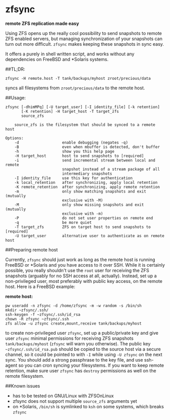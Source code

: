 # zfsync
**remote ZFS replication made easy**

Using ZFS opens up the really cool possibility to send snapshots to remote ZFS enabled servers, but managing synchronization of your snapshots can turn out more difficult. `zfsync` makes keeping these snapshots in sync easy.

It offers a purely in shell written script, and works without any dependencies on FreeBSD and \*Solaris systems.

##TL;DR:

`zfsync -H remote.host -T tank/backups/myhost zroot/precious/data`

syncs all filesystems from `zroot/precious/data` to the remote host.

##Usage:
```
zfsync [-dhimMPq] [-U target_user] [-I identity_file] [-k retention]
       [-K retention] -H target_host -T target_zfs
       source_zfs

    source_zfs is the filesystem that should be synced to a remote host

Options:
    -d                   enable debugging (negates -q)
    -B                   even when mbuffer is detected, don't buffer
    -h                   show you this help page
    -H target_host       host to send snapshots to [required]
    -i                   send incremental stream between local and remote
                         snapshot instead of a stream package of all
                         intermediary snapshots
    -I identity_file     use this key for authentication
    -k local_retention   after synchronizing, apply local retention
    -K remote_retention  after synchronizing, apply remote retention
    -m                   only show matching snapshots and exit (mutually
					     exclusive with -M)
    -M                   only show missing snapshots and exit (mutually
						 exclusive with -m)
    -P                   do not set user properties on remote end
    -q                   be more quiet
    -T target_zfs        ZFS on target host to send snapshots to [required]
    -U target_user       alternative user to authenticate as on remote host
```

##Preparing remote host

Currently, `zfsync` should just work as long as the remote host is running FreeBSD or \*Solaris and you have access to it over SSH. While it is certainly possible, you really shouldn't use the `root` user for receiving the ZFS snapshots (arguably for no SSH access at all, actually). Instead, set up a non-privileged user, most preferably with public key access, on the remote host. Here is a FreeBSD example:

**remote host:**
```
pw useradd -n zfsync -d /home/zfsync -m -w random -s /bin/sh
mkdir ~zfsync/.ssh/
ssh-keygen -f ~zfsync/.ssh/id_rsa
chown -R zfsync ~zfsync/.ssh
zfs allow -u zfsync create,mount,receive tank/backups/myhost
```
to create non-privileged user `zfsync`, set up a public/private key and give user `zfsync` minimal permissions for receiving ZFS snapshots `tank/backups/myhost` (`zfsync` will warn you otherwise). The public key `~zfsync/.ssh/id_rsa.pub` should be copied to the source host via a secure channel, so it could be pointed to with `-I` while using `-U zfsync` on the next sync. You should add a strong passphrase to the key file, and use ssh-agent so you can cron syncing your filesystems. If you want to keep remote retention, make sure user `zfsync` has `destroy` permissions as well on the remote filesystem.

##Known issues
- has to be tested on GNU/Linux with ZFSOnLinux
- zfsync does not support multiple `source_zfs` arguments yet
- on \*Solaris, `/bin/sh` is symlinked to `ksh` on some systems, which breaks `zfsync`
